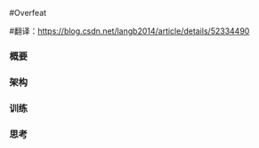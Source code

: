 #Overfeat

#翻译：https://blog.csdn.net/langb2014/article/details/52334490

### 概要



### 架构



### 训练





### 思考


